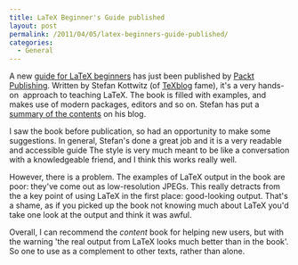 ```yaml
---
title: LaTeX Beginner's Guide published
layout: post
permalink: /2011/04/05/latex-beginners-guide-published/
categories:
  - General
---
```

A new [guide for LaTeX beginners](http://www.amazon.co.uk/LaTeX-Beginner%2527s-Guide-Stefan-Kottwitz/dp/1847199860/ref=sr_1_4?ie=UTF8&amp;qid=1302006801&amp;sr=8-4) has just been published by [Packt Publishing](https://www.packtpub.com/). Written by Stefan Kottwitz (of [TeXblog](http://texblog.net/) fame), it's a very hands-on  approach to teaching LaTeX. The book is filled with examples, and makes use of modern packages, editors and so on. Stefan has put a [summary of the contents](http://texblog.net/latex-archive/latex-general/beginners-guide/) on his blog.

I saw the book before publication, so had an opportunity to make some suggestions. In general, Stefan's done a great job and it is a very readable and accessible guide The style is very much meant to be like a conversation with a knowledgeable friend, and I think this works really well.

However, there is a problem. The examples of LaTeX output in the book are poor: they've come out as low-resolution JPEGs. This really detracts from the a key point of using LaTeX in the first place: good-looking output. That's a shame, as if you picked up the book not knowing much about LaTeX you'd take one look at the output and think it was awful.

Overall, I can recommend the _content_ book for helping new users, but with the warning 'the real output from LaTeX looks much better than in the book'. So one to use as a complement to other texts, rather than alone.
